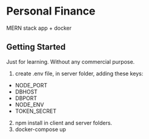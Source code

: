 # Personal Finance

MERN stack app + docker

## Getting Started

Just for learning. Without any commercial purpose.

1. create .env file, in server folder, adding these keys: 
- NODE_PORT
- DBHOST
- DBPORT
- NODE_ENV
- TOKEN_SECRET
2. npm install in client and server folders.
3. docker-compose up

